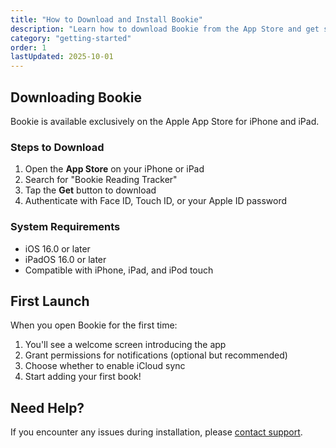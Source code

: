 ```yaml
---
title: "How to Download and Install Bookie"
description: "Learn how to download Bookie from the App Store and get started with tracking your reading."
category: "getting-started"
order: 1
lastUpdated: 2025-10-01
---
```


## Downloading Bookie

Bookie is available exclusively on the Apple App Store for iPhone and iPad.

### Steps to Download

1. Open the **App Store** on your iPhone or iPad
2. Search for "Bookie Reading Tracker"
3. Tap the **Get** button to download
4. Authenticate with Face ID, Touch ID, or your Apple ID password

### System Requirements

- iOS 16.0 or later
- iPadOS 16.0 or later
- Compatible with iPhone, iPad, and iPod touch

## First Launch

When you open Bookie for the first time:

1. You'll see a welcome screen introducing the app
2. Grant permissions for notifications (optional but recommended)
3. Choose whether to enable iCloud sync
4. Start adding your first book!

## Need Help?

If you encounter any issues during installation, please [contact support](mailto:support@bookie.app).
